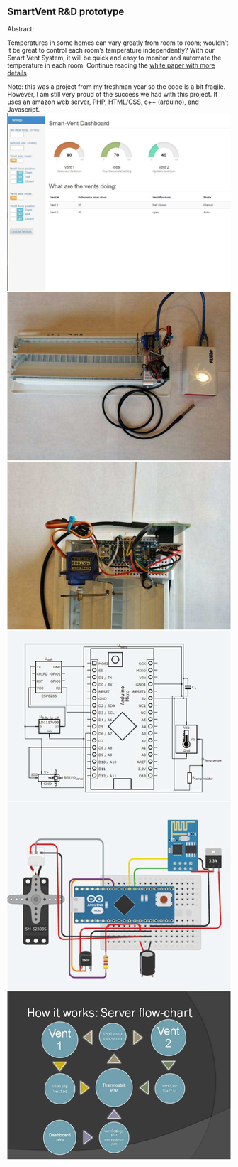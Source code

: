 ## SmartVent R&D prototype
Abstract:


Temperatures in some homes can vary greatly from room to room; wouldn’t it be great to control each room’s temperature independently? With our Smart Vent System, it will be quick and easy to monitor and automate the temperature in each room.
Continue reading the [white paper with more details](https://github.com/chardur/SmartVentPrototype/blob/master/Smart%20Vent-whitepaper.pdf)


Note: this was a project from my freshman year so the code is a bit fragile. However, I am still very proud of the success we had with this project. It uses an amazon web server, PHP, HTML/CSS, c++ (arduino), and Javascript.
![](/dashboard.jpg)
![](/vent.jpg)
![](/ventClose.jpg)
![](/ventSchematic.jpg)
![](/ventSchematic2.jpg)
![](/serverFlow.jpg)
